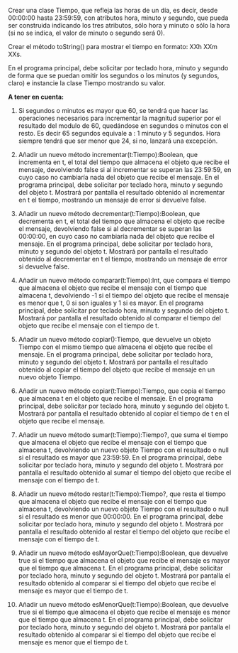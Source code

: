 Crear una clase Tiempo, que refleja las horas de un día, es decír, desde 00:00:00 hasta 23:59:59, con atributos hora, minuto y segundo, que pueda ser construida indicando los tres atributos, sólo hora y minuto o sólo la hora (si no se indica, el valor de minuto o segundo será 0).

Crear el método toString() para mostrar el tiempo en formato: XXh XXm XXs.

En el programa principal, debe solicitar por teclado hora, minuto y segundo de forma que se puedan omitir los segundos o los minutos (y segundos, claro) e instancie la clase Tiempo mostrando su valor.

**A tener en cuenta:**

1. Si segundos o minutos es mayor que 60, se tendrá que hacer las operaciones necesarios para incrementar la magnitud superior por el resultado del modulo de 60, quedándose en segundos o minutos con el resto. Es decir 65 segundos equivale a : 1 minuto y 5 segundos.
Hora siempre tendrá que ser menor que 24, si no, lanzará una excepción.


2. Añadir un nuevo método incrementar(t:Tiempo):Boolean, que incrementa en t, el total del tiempo que almacena el objeto que recibe el mensaje, devolviendo false si al incrementar se superan las 23:59:59, en cuyo caso no cambiaría nada del objeto que recibe el mensaje. En el programa principal, debe solicitar por teclado hora, minuto y segundo del objeto t. Mostrará por pantalla el resultado obtenido al incrementar en t el tiempo, mostrando un mensaje de error si devuelve false.


3. Añadir un nuevo método decrementar(t:Tiempo):Boolean, que decrementa en t, el total del tiempo que almacena el objeto que recibe el mensaje, devolviendo false si al decrementar se superan las 00:00:00, en cuyo caso no cambiaría nada del objeto que recibe el mensaje. En el programa principal, debe solicitar por teclado hora, minuto y segundo del objeto t. Mostrará por pantalla el resultado obtenido al decrementar en t el tiempo, mostrando un mensaje de error si devuelve false.


4. Añadir un nuevo método comparar(t:Tiempo):Int, que compara el tiempo que almacena el objeto que recibe el mensaje con el tiempo que almacena t, devolviendo -1 si el tiempo del objeto que recibe el mensaje es menor que t, 0 si son iguales y 1 si es mayor. En el programa principal, debe solicitar por teclado hora, minuto y segundo del objeto t. Mostrará por pantalla el resultado obtenido al comparar el tiempo del objeto que recibe el mensaje con el tiempo de t.


5. Añadir un nuevo método copiar():Tiempo, que devuelve un objeto Tiempo con el mismo tiempo que almacena el objeto que recibe el mensaje. En el programa principal, debe solicitar por teclado hora, minuto y segundo del objeto t. Mostrará por pantalla el resultado obtenido al copiar el tiempo del objeto que recibe el mensaje en un nuevo objeto Tiempo.


6. Añadir un nuevo método copiar(t:Tiempo):Tiempo, que copia el tiempo que almacena t en el objeto que recibe el mensaje. En el programa principal, debe solicitar por teclado hora, minuto y segundo del objeto t. Mostrará por pantalla el resultado obtenido al copiar el tiempo de t en el objeto que recibe el mensaje.


7. Añadir un nuevo método sumar(t:Tiempo):Tiempo?, que suma el tiempo que almacena el objeto que recibe el mensaje con el tiempo que almacena t, devolviendo un nuevo objeto Tiempo con el resultado o null si el resultado es mayor que 23:59:59. En el programa principal, debe solicitar por teclado hora, minuto y segundo del objeto t. Mostrará por pantalla el resultado obtenido al sumar el tiempo del objeto que recibe el mensaje con el tiempo de t.


8. Añadir un nuevo método restar(t:Tiempo):Tiempo?, que resta el tiempo que almacena el objeto que recibe el mensaje con el tiempo que almacena t, devolviendo un nuevo objeto Tiempo con el resultado o null si el resultado es menor que 00:00:00. En el programa principal, debe solicitar por teclado hora, minuto y segundo del objeto t. Mostrará por pantalla el resultado obtenido al restar el tiempo del objeto que recibe el mensaje con el tiempo de t.


9. Añadir un nuevo método esMayorQue(t:Tiempo):Boolean, que devuelve true si el tiempo que almacena el objeto que recibe el mensaje es mayor que el tiempo que almacena t. En el programa principal, debe solicitar por teclado hora, minuto y segundo del objeto t. Mostrará por pantalla el resultado obtenido al comparar si el tiempo del objeto que recibe el mensaje es mayor que el tiempo de t.


10. Añadir un nuevo método esMenorQue(t:Tiempo):Boolean, que devuelve true si el tiempo que almacena el objeto que recibe el mensaje es menor que el tiempo que almacena t. En el programa principal, debe solicitar por teclado hora, minuto y segundo del objeto t. Mostrará por pantalla el resultado obtenido al comparar si el tiempo del objeto que recibe el mensaje es menor que el tiempo de t.